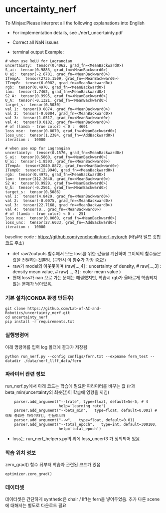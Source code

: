 # uncertainty_nerf
To Minjae:Please interpret all the following explanations into English

* For implementation details, see ./nerf_uncertainty.pdf

* Correct all NaN issues

* terminal output Example:

```
# when use ReLU for Lagrangian
uncertainty:  tensor(0.4062, grad_fn=<MeanBackward0>)
S_ai:  tensor(0.9883, grad_fn=<MeanBackward0>)
U_ai:  tensor(-2.6701, grad_fn=<MeanBackward0>)
1TempA:  tensor(2735.1509, grad_fn=<MeanBackward0>)
1TempB:  tensor(6.0082, grad_fn=<MeanBackward0>)
rgb:  tensor(0.4970, grad_fn=<MeanBackward0>)
lam:  tensor(1.7462, grad_fn=<MeanBackward0>)
S2_A:  tensor(0.9995, grad_fn=<MeanBackward0>)
U_A:  tensor(-0.1321, grad_fn=<MeanBackward0>)
target_s:  tensor(0.5030)
val 1:  tensor(0.0874, grad_fn=<MeanBackward0>)
val 2:  tensor(-0.0004, grad_fn=<MeanBackward0>)
val 3:  tensor(1.0517, grad_fn=<MeanBackward0>)
val 4:  tensor(0.0102, grad_fn=<MeanBackward0>)
# of (lamda - true color) < 0 :  4601
loss mse:  tensor(0.0070, grad_fn=<MeanBackward0>)
loss_unc:  tensor(1.2384, grad_fn=<AddBackward0>)
iteration :  10000

# when use exp for Lagrangian
uncertainty:  tensor(0.1576, grad_fn=<MeanBackward0>)
S_ai:  tensor(0.5860, grad_fn=<MeanBackward0>)
U_ai:  tensor(-1.8593, grad_fn=<MeanBackward0>)
1TempA:  tensor(2049.8872, grad_fn=<MeanBackward0>)
1TempB:  tensor(12.9940, grad_fn=<MeanBackward0>)
rgb:  tensor(0.4975, grad_fn=<MeanBackward0>)
lam:  tensor(312.2640, grad_fn=<MeanBackward0>)
S2_A:  tensor(0.9929, grad_fn=<MeanBackward0>)
U_A:  tensor(-0.2561, grad_fn=<MeanBackward0>)
target_s:  tensor(0.5086)
val 1:  tensor(4.8429, grad_fn=<MeanBackward0>)
val 2:  tensor(-0.0075, grad_fn=<MeanBackward0>)
val 3:  tensor(22.7168, grad_fn=<MeanBackward0>)
val 4:  tensor(0., grad_fn=<MeanBackward0>)
# of (lamda - true color) < 0 :  251
loss mse:  tensor(0.0069, grad_fn=<MeanBackward0>)
loss_unc:  tensor(27.6033, grad_fn=<AddBackward0>)
iteration :  10000
```

baseline code : https://github.com/yenchenlin/nerf-pytorch (바닐라 널프 깃헙코드 주소)





- def raw2outputs 함수에서 모든 loss를 위한 값들을 계산하며 그이외의 함수들은 값을 전달하는것뿐임. (구현시 이 함수가 가장 중요!)
- raw가 model의 아웃풋이며 (raw[...,4] : uncertainty of density, # raw[...,3] : density mean value, # raw[...,:3] : color mean value )
- 현재 loss가 nan 으로 가는 문제는 해결했지만, 학습시 rgb가 올바르게 학습되지 않는 문제가 남아있음.

### 기본 설치(CONDA 환경 만든후)
```
git clone https://github.com/Lab-of-AI-and-Robotics/uncertainty_nerf.git
cd uncertainty_nerf
pip install -r requirements.txt
```

### 실행명령어
아래 명령어를 입력 log 폴더에 결과가 저장됨
```
python run_nerf.py --config configs/fern.txt --expname fern_test --datadir ./data/nerf_llff_data/fern
```

### 파라미터 관련 정보
run_nerf.py에서 아래 코드는 학습에 필요한 파라미터를 바꾸는 값 (lr과 beta_min(uncertainty의 최솟값)이 학습에 영향을 끼침)
```
    parser.add_argument("--lrate", type=float, default=5e-5, # 4 
                        help='learning rate')
    parser.add_argument("--beta_min",   type=float, default=0.001) # 얘도 중요한 파라미터임, 건들여보자
    parser.add_argument("--w",   type=float, default=0.01) 
    parser.add_argument("--total_epoch",   type=int, default=300100, 
                        help='total_epoch')
```

- loss는 run_nerf_helpers.py의 위에 loss_uncert3 가 정의되어 있음


### 학습 위치 정보
zero_grad() 함수 뒤부터 학습과 관련된 코드가 있음
```
optimizer.zero_grad()
```


### 데이터셋
데이터셋은 간단하게 synthetic은 chair / llff는 fern을 넣어두었음. 추가 다른 scene에 대해서는 별도로 다운로드 필요
